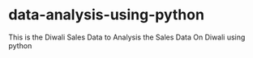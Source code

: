 # data-analysis-using-python
This is the Diwali Sales Data to Analysis the Sales Data  On  Diwali using python
